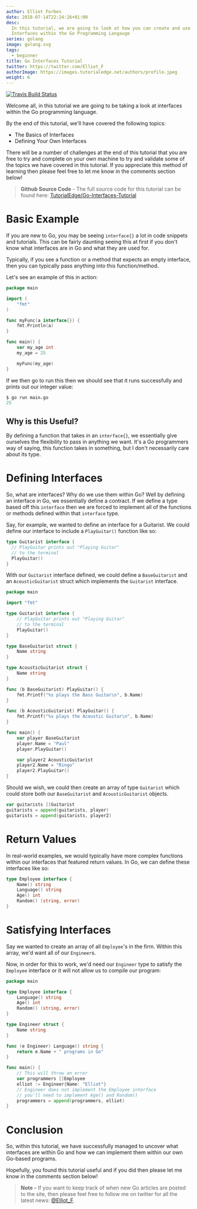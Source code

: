 ```yaml
---
author: Elliot Forbes
date: 2018-07-14T22:24:26+01:00
desc:
  In this tutorial, we are going to look at how you can create and use your own
  Interfaces within the Go Programming Langauge
series: golang
image: golang.svg
tags:
  - beginner
title: Go Interfaces Tutorial
twitter: https://twitter.com/Elliot_F
authorImage: https://images.tutorialedge.net/authors/profile.jpeg
weight: 6
---
```


[![Travis Build Status](https://travis-ci.org/TutorialEdge/go-interfaces-tutorial.svg?branch=master)](https://github.com/TutorialEdge/go-interfaces-tutorial)

Welcome all, in this tutorial we are going to be taking a look at interfaces
within the Go programming language.

By the end of this tutorial, we'll have covered the following topics:

* The Basics of Interfaces
* Defining Your Own Interfaces

There will be a number of challenges at the end of this tutorial that you are free
to try and complete on your own machine to try and validate some of the topics we have
covered in this tutorial. If you appreciate this method of learning then please
feel free to let me know in the comments section below!

> **Github Source Code** - The full source code for this tutorial can be found here: 
[TutorialEdge/Go-Interfaces-Tutorial](https://github.com/TutorialEdge/go-interfaces-tutorial)

# Basic Example

If you are new to Go, you may be seeing `interface{}` a lot in code snippets and
tutorials. This can be fairly daunting seeing this at first if you don't know
what interfaces are in Go and what they are used for.

Typically, if you see a function or a method that expects an empty interface,
then you can typically pass anything into this function/method.

Let's see an example of this in action:

```go
package main

import (
    "fmt"
)

func myFunc(a interface{}) {
    fmt.Println(a)
}

func main() {
    var my_age int
    my_age = 25

    myFunc(my_age)
}
```

If we then go to run this then we should see that it runs successfully and
prints out our integer value:

```s
$ go run main.go
25
```

## Why is this Useful?

By defining a function that takes in an `interface{}`, we essentially give
ourselves the flexibility to pass in anything we want. It's a Go programmers way
of saying, this function takes in something, but I don't necessarily care about
its type.

# Defining Interfaces

So, what are interfaces? Why do we use them within Go? Well by defining an
interface in Go, we essentially define a contract. If we define a type based off
this `interface` then we are forced to implement all of the functions or methods
defined within that `interface` type.

Say, for example, we wanted to define an interface for a Guitarist. We could
define our interface to include a `PlayGuitar()` function like so:

```go
type Guitarist interface {
  // PlayGuitar prints out "Playing Guitar"
  // to the terminal
  PlayGuitar()
}
```

With our `Guitarist` interface defined, we could define a `BaseGuitarist` and an
`AcousticGuitarist` struct which implements the `Guitarist` interface.

```go
package main

import "fmt"

type Guitarist interface {
    // PlayGuitar prints out "Playing Guitar"
    // to the terminal
    PlayGuitar()
}

type BaseGuitarist struct {
    Name string
}

type AcousticGuitarist struct {
    Name string
}

func (b BaseGuitarist) PlayGuitar() {
    fmt.Printf("%s plays the Bass Guitar\n", b.Name)
}

func (b AcousticGuitarist) PlayGuitar() {
    fmt.Printf("%s plays the Acoustic Guitar\n", b.Name)
}

func main() {
    var player BaseGuitarist
    player.Name = "Paul"
    player.PlayGuitar()

    var player2 AcousticGuitarist
    player2.Name = "Ringo"
    player2.PlayGuitar()
}
```

Should we wish, we could then create an array of type `Guitarist` which could
store both our `BaseGuitarist` and `AcousticGuitarist` objects.

```go
var guitarists []Guitarist
guitarists = append(guitarists, player)
guitarists = append(guitarists, player2)
```

# Return Values

In real-world examples, we would typically have more complex functions within
our interfaces that featured return values. In Go, we can define these
interfaces like so:

```go
type Employee interface {
    Name() string
    Language() string
    Age() int
    Random() (string, error)
}
```

# Satisfying Interfaces

Say we wanted to create an array of all `Employee`'s in the firm. Within this
array, we'd want all of our `Engineer`s.

Now, in order for this to work, we'd need our `Engineer` type to satisfy the
`Employee` interface or it will not allow us to compile our program:

```go
package main

type Employee interface {
    Language() string
    Age() int
    Random() (string, error)
}

type Engineer struct {
    Name string
}

func (e Engineer) Language() string {
    return e.Name + " programs in Go"
}

func main() {
    // This will throw an error
    var programmers []Employee
    elliot := Engineer{Name: "Elliot"}
    // Engineer does not implement the Employee interface
    // you'll need to implement Age() and Random()
    programmers = append(programmers, elliot)
}
```

# Conclusion

So, within this tutorial, we have successfully managed to uncover what
interfaces are within Go and how we can implement them within our own Go-based
programs.

Hopefully, you found this tutorial useful and if you did then please let me know
in the comments section below!

> **Note -** If you want to keep track of when new Go articles are posted to the
> site, then please feel free to follow me on twitter for all the latest news:
> [@Elliot_F](https://twitter.com/elliot_f).
